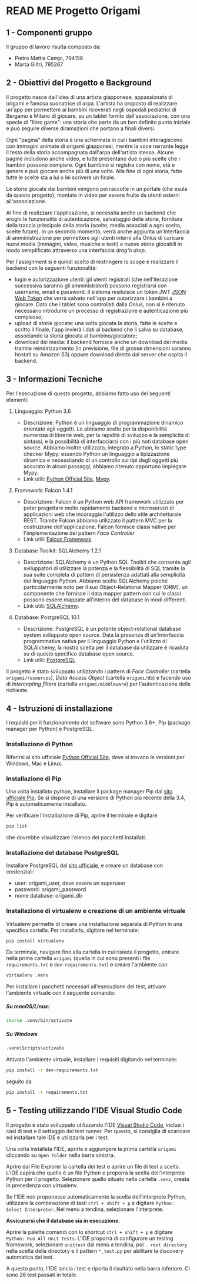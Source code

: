 # READ ME Progetto Origami

## 1 - Componenti gruppo

Il gruppo di lavoro risulta composto da:
- Pietro Mattia Campi, 794156
- Marta Giltri, 795267

## 2 - Obiettivi del Progetto e Background
Il progetto nasce dall'idea di una artista giapponese, appassionata di origami e famosa suonatrice di arpa. L'artista ha proposto di realizzare un'app per permettere ai bambini ricoverati negli ospedali pediatrici di Bergamo e Milano di giocare, su un tablet fornito dall'associazione, con una specie di "libro game": una storia che parte da un ben definito punto iniziale e può seguire diverse diramazioni che portano a finali diversi.

Ogni "pagina" della storia è una schermata in cui i bambini interagiscono con immagini animate di origami giapponesi, mentre la voce narrante legge il testo della storia accompagnata dall'arpa dell'artista stessa. Alcune pagine includono anche video, e tutte presentano due o più scelte che i bambini possono compiere.
Ogni bambino si registra con nome, età e genere e può giocare anche più di una volta. Alla fine di ogni storia, fatte tutte le scelte sta a lui o lei scrivere un finale.

Le storie giocate dai bambini vengono poi raccolte in un portale (che esula da questo progetto), montate in video per essere fruite da utenti esterni all'associazione.

Al fine di realizzare l'applicazione, si necessita anche un backend che eroghi le funzionalità di autenticazione, salvataggio delle storie, fornitura della traccia principale della storia (scelte, media associati a ogni scelta, scelte future). In un secondo momento, verrà anche aggiunta un'interfaccia di amministrazione per permettere agli utenti interni alla Onlus di caricare nuovi media (immagini, video, musiche e testi) e nuove storie giocabili in modo semplificato attraverso una interfaccia *drag'n drop*.

Per l'assignment si è quindi scelto di restringere lo scope e realizzare il backend con le seguenti funzionalità:

- login e autorizzazione utenti: gli utenti registrati (che nell'iterazione successiva saranno gli amministratori) possono registrarsi con username, email e password. Il sistema resituisce un token JWT [JSON Web Token](https://jwt.io) che verrà salvato nell'app per autorizzare i bambini a giocare. Dato che i tablet sono controllati dalla Onlus, non si è ritenuto necessario introdurre un processo di registrazione e autenticazione più complesso;
- upload di storie giocate: una volta giocata la storia, fatte le scelte e scritto il finale, l'app invierà i dati al backend che li salva su database, associando la storia giocata al bambino/giocatore;
- download dei media: il backend fornisce anche un download dei media tramite reindirizzamento (in previsione, file di grosse dimensioni saranno hostati su Amazon S3) oppure download diretto dal server che ospita il backend.

## 3 - Informazioni Tecniche

Per l'esecuzione di questo progetto, abbiamo fatto uso dei seguenti elementi:
1. Linguaggio: Python 3.6
    - Descrizione: Python è un linguaggio di programmazione dinamico orientato agli oggetti. Lo abbiamo scelto per la disponibilità numerosa di librerie web, per la rapidità di sviluppo e la semplicità di sintassi, e la possibilità di interfacciarsi con i più noti database open source. Abbiamo inoltre utilizzato, integrato a Python, lo static type checker Mypy: essendo Python un linguaggio a tipizzazione dinamica e necessitando di un controllo sui tipi degli oggetti più accurato in alcuni passaggi, abbiamo ritenuto opportuno impiegare Mypy.
    - Link utili: [Python Official Site](https://www.python.it/), [Mypy](http://mypy-lang.org/).

2. Framework: Falcon 1.4.1
	- Descrizione: Falcon è un Python web API framework utilizzato per poter progettare molto rapidamente backend e microservizi di applicazioni web che incoraggia l'utilizzo dello stile architetturale REST. Tramite Falcon abbiamo utilizzato il pattern MVC per la costruzione dell'applicazione. Falcon fornisce classi native per l'implementazione del pattern *Face Controller*
	- Link utili: [Falcon Framework](https://falconframework.org/).

3. Database Toolkit: SQLAlchemy 1.2.1
	- Descrizione: SQLAlchemy è un Python SQL Toolkit che consente agli sviluppatori di utilizzare la potenza e la flessibilità di SQL tramite la sua suite completa di pattern di persistenza adattati alla semplicità del linguaggio Python. Abbiamo scelto SQLAlchemy poiché particolarmente noto per il suo Object-Relational Mapper (ORM), un componente che fornisce il data mapper pattern con cui le classi possono essere mappate all'interno del database in modi differenti.
	- Link utili: [SQLAlchemy](https://www.sqlalchemy.org/).

4. Database: PostgreSQL 10.1
	- Descrizione: PostgreSQL è un potente object-relational database system sviluppato open source. Data la presenza di un'interfaccia programmativa nativa per il linguaggio Python e l'utilizzo di SQLAlchemy, la nostra scelta per il database da utilizzare è ricaduta su di questo specifico database open source.
	- Link utili: [PostgreSQL](https://www.postgresql.org/)

Il progetto è stato sviluppato utilizzando i pattern di *Face Controller* (cartella `origami/resources`), *Data Access Object* (cartella `origami/db`) e facendo uso di *Intercepting filters* (cartella `origami/middleware`) per l'autenticazione delle richieste.

## 4 - Istruzioni di installazione

I requisiti per il funzionamento del software sono Python 3.6+, Pip (package manager per Python) e PostgreSQL.

### Installazione di Python
Riferirsi al sito ufficiale [Python Official Site](https://www.python.it/), dove si trovano le versioni per Windows, Mac e Linux.

### Installazione di Pip
Una volta installato python, installare il package manager Pip dal [sito ufficiale Pip](https://pip.pypa.io/en/stable/installing/). Se si dispone di una versione di Python più recente della 3.4, Pip è automaticamente installato.

Per verificare l'installazione di Pip, aprire il terminale e digitare
```bash
pip list
```
che dovrebbe visualizzare l'elenco dei pacchetti installati.

### Installazione del database PostgreSQL
Installare PostgreSQL dal [sito ufficiale](https://www.postgresql.org/), e creare un database con credenziali:

- user: origami_user, deve essere un superuser
- password: origami_password
- nome database: origami_db

### Installazione di virtualenv e creazione di un ambiente virtuale

Virtualenv permette di creare una installazione separata di Python in una specifica cartella. Per installarlo, digitare nel terminale:
```bash
pip install virtualenv
```

Da terminale, navigare fino alla cartella in cui risiede il progetto, entrare nella prima cartella `origami` (quella in cui sono presenti i file `requirements.txt` e `dev-requirements.txt`) e creare l'ambiente con
```bash
virtualenv .venv
```

Per installare i pacchetti necessari all'esecuzione dei test, attivare l'ambiente virtuale con il seguente comando:
##### Su macOS/Linux:
```bash
source .venv/bin/activate
```

##### Su Windows
```bash
.venv\Scripts\activate
```

Attivato l'ambiente virtuale, installare i requisiti digitando nel terminale:
```bash
pip install -r dev-requirements.txt
```
seguito da
```bash
pip install -r requirements.txt
```

## 5 - Testing utilizzando l'IDE Visual Studio Code

Il progetto è stato sviluppato utilizzando l'IDE [Visual Studio Code](https://code.visualstudio.com/), inclusi i casi di test e il settaggio del test runner. Per questo, si consiglia di scaricare ed installare tale IDE e utilizzarla per i test.

Una volta installata l'IDE, aprirla e aggiungere la prima cartella `origami` cliccando su `Open Folder` nella barra sinistra.

Aprire dal File Explorer la cartella dei test e aprire un file di test a scelta. L'IDE capirà che quello è un file Python e proporrà la scelta dell'interprete Python per il progetto. Selezionare quello situato nella cartella `.venv`, creata in precedenza con virtualenv.

Se l'IDE non proponesse automaticamente la scelta dell'interprete Python, utilizzare la combinazione di tasti `ctrl + shift + p` e digitare `Python: Select Interpreter`. Nel menù a tendina, selezionare l'interprete.

**Assicurarsi che il database sia in esecuzione.**

Aprire la palette comandi con lo shortcut `ctrl + shift + p` e digitare `Python: Run All Unit Tests`. L'IDE proporrà di configurare un testing framework, selezionare `unittest` dal menù a tendina, poi `. root directory` nella scelta della directory e il pattern `*_test.py` per abilitare la discovery automatica dei test.

A questo punto, l'IDE lancia i test e riporta il risultato nella barra inferiore. Ci sono 26 test passati in totale.
